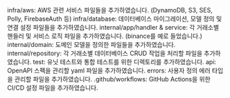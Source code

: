 infra/aws: AWS 관련 서비스 파일들을 추가하였습니다. (DynamoDB, S3, SES, Polly, FirebaseAuth 등)
infra/database: 데이터베이스 마이그레이션, 모델 정의 및 연결 설정 파일들을 추가하였습니다.
internal/app/handler & service: 각 거래소별 핸들러 및 서비스 로직 파일을 추가하였습니다. (binance를 예로 들었습니다.)
internal/domain: 도메인 모델을 정의한 파일들을 추가하였습니다.
internal/repository: 각 거래소별 데이터베이스 CRUD 작업을 처리할 파일을 추가하였습니다.
test: 유닛 테스트와 통합 테스트를 위한 디렉토리를 추가하였습니다.
api: OpenAPI 스펙을 관리할 yaml 파일을 추가하였습니다.
errors: 사용자 정의 에러 타입을 관리할 파일을 추가하였습니다.
.github/workflows: GitHub Actions을 위한 CI/CD 설정 파일을 추가하였습니다.
